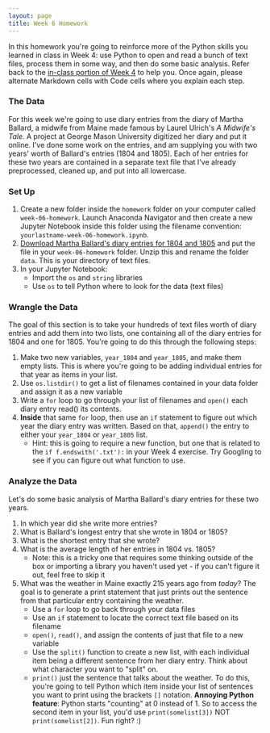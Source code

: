 ```yaml
---
layout: page
title: Week 6 Homework
---
```


In this homework you're going to reinforce more of the Python skills you learned in class in Week 4: use Python to open and read a bunch of text files, process them in some way, and then do some basic analysis. Refer back to the [in-class portion of Week 4]({{site.baseurl}}/week-04/week-04-data-wrangling.ipynb) to help you. Once again, please alternate Markdown cells with Code cells where you explain each step. 

### The Data

For this week we're going to use diary entries from the diary of Martha Ballard, a midwife from Maine made famous by Laurel Ulrich's *A Midwife's Tale*. A project at George Mason University digitized her diary and put it online. I've done some work on the entries, and am supplying you with two years' worth of Ballard's entries (1804 and 1805). Each of her entries for these two years are contained in a separate text file that I've already preprocessed, cleaned up, and put into all lowercase.

### Set Up
1. Create a new folder inside the `homework` folder on your computer called `week-06-homework`. Launch Anaconda Navigator and then create a new Jupyter Notebook inside this folder using the filename convention: `yourlastname-week-06-homework.ipynb`. 
2. [Download Martha Ballard's diary entries for 1804 and 1805]({{site.baseurl}}/homework/week-06-homework-data.zip) and put the file in your `week-06-homework` folder. Unzip this and rename the folder `data`. This is your directory of text files.
3. In your Jupyter Notebook: 
    - Import the `os` and `string` libraries
    - Use `os` to tell Python where to look for the data (text files)

### Wrangle the Data

The goal of this section is to take your hundreds of text files worth of diary entries and add them into two lists, one containing all of the diary entries for 1804 and one for 1805. You're going to do this through the following steps:

1. Make two new variables, `year_1804` and `year_1805`, and make them empty lists. This is where you're going to be adding individual entries for that year as items in your list.
2. Use `os.listdir()` to get a list of filenames contained in your data folder and assign it as a new variable
3. Write a `for` loop to go through your list of filenames and `open()` each diary entry read() its contents.
4. **Inside** that same `for` loop, then use an `if` statement to figure out which year the diary entry was written. Based on that, `append()` the entry to either your `year_1804` or `year_1805` list. 
    - Hint: this is going to require a new function, but one that is related to the `if f.endswith('.txt'):` in your Week 4 exercise. Try Googling to see if you can figure out what function to use.

### Analyze the Data

Let's do some basic analysis of Martha Ballard's diary entries for these two years. 

1. In which year did she write more entries?
2. What is Ballard's longest entry that she wrote in 1804 or 1805?
3. What is the shortest entry that she wrote?
4. What is the average length of her entries in 1804 vs. 1805?
    - Note: this is a tricky one that requires some thinking outside of the box or importing a library you haven't used yet - if you can't figure it out, feel free to skip it
5. What was the weather in Maine exactly 215 years ago from *today*? The goal is to generate a print statement that just prints out the sentence from that particular entry containing the weather.
    - Use a `for` loop to go back through your data files
    - Use an `if` statement to locate the correct text file based on its filename
    - `open()`, `read()`, and assign the contents of just that file to a new variable 
    - Use the `split()` function to create a new list, with each individual item being a different sentence from her diary entry. Think about what character you want to "split" on.
    - `print()` just the sentence that talks about the weather. To do this, you're going to tell Python which item inside your list of sentences you want to print using the brackets `[]` notation. **Annoying Python feature**: Python starts "counting" at 0 instead of 1. So to access the second item in your list, you'd use `print(somelist[3])` NOT `print(somelist[2])`. Fun right? :)
